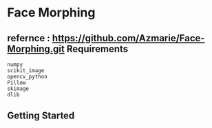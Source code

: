 Face Morphing
===================

refernce : https://github.com/Azmarie/Face-Morphing.git
Requirements
-------------
```
numpy
scikit_image
opencv_python
Pillow
skimage
dlib
```

Getting Started
-------------
